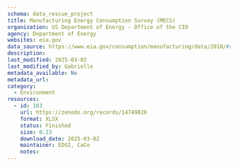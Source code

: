 ```yaml
---
schema: data_rescue_project 
title: Manufacturing Energy Consumption Survey (MECS)
organization: US Department of Energy - Office of the CIO
agency: Department of Energy
websites: eia.gov
data_source: https://www.eia.gov/consumption/manufacturing/data/2018/#r13
description: 
last_modified: 2025-03-02
last_modified_by: Gabrielle
metadata_available: No
metadata_url: 
category:
  - Environment
resources:
  - id: 183
    url: https://zenodo.org/records/14749820
    format: XLSX
    status: Finished
    size: 0.13
    download_date: 2025-03-02
    maintainer: EDGI, CaCo
    notes: 
---
```

